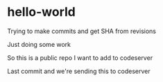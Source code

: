 # hello-world
Trying to make commits and get SHA from revisions

Just doing some work

So this is a public repo I want to add to codeserver

Last commit and we're sending this to codeserver

